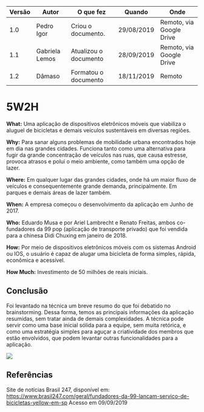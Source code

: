 |Versão| Autor | O que fez |  Quando | Onde |
|------|------| --------  |-------- | -----|
|1.0| Pedro Igor | Criou o documento. |29/08/2019| Remoto, via Google Drive |
|1.1| Gabriela Lemos | Atualizou o documento | 28/09/2019 |Remoto, via Google Drive|
|1.2| Dâmaso | Formatou o documento | 18/11/2019 | Remoto |


# 5W2H

**What:** Uma aplicação de dispositivos eletrônicos móveis que viabiliza o aluguel de bicicletas e demais veículos sustentáveis em diversas regiões.

**Why:** Para sanar alguns problemas de mobilidade urbana encontrados hoje em dia nas grandes cidades. Funciona tanto como uma alternativa para fugir da grande concentração de veículos nas ruas, que causa estresse, provoca atrasos e polui o meio ambiente, como também uma opção de lazer.

**Where:** Em qualquer lugar das grandes cidades, onde há um maior fluxo de veículos e consequentemente grande demanda, principalmente. Em parques e demais áreas de lazer também.

**When:** A empresa começou o desenvolvimento da aplicação em Junho de 2017.

**Who:** Eduardo Musa e por Ariel Lambrecht e Renato Freitas, ambos co-fundadores da 99 pop (aplicação de transporte privado) que foi vendida para a chinesa Didi Chuxing em janeiro de 2018.

**How:** Por meio de dispositivos eletrônicos móveis com os sistemas Android ou IOS, o usuário é capaz de alugar uma bicicleta de forma simples, rápida, econômica e acessível.

**How Much:** Investimento de 50 milhões de reais iniciais.

## Conclusão
Foi levantado na técnica um breve resumo do que foi debatido no brainstorming. Dessa forma, temos as principais informações da aplicação resumidas, sem tratar ainda de demais complexidades. A técnica pode servir como uma base inicial sólida para a equipe, sem muita retórica, e como uma estratégia simples para aguçar a criatividade dos membros que estão envolvidos, que podem levantar outras funcionalidades para a aplicação.

![](/img/elicitacao/requisitos/5w2h/5w2h_v1.png)

## Referências
Site de notícias Brasil 247, disponível em: https://www.brasil247.com/geral/fundadores-da-99-lancam-servico-de-bicicletas-yellow-em-sp Acesso em 09/09/2019
